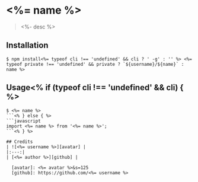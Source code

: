 # <%= name %>
> <%- desc %>

## Installation
```shell
$ npm install<%= typeof cli !== 'undefined' && cli ? ' -g' : '' %> <%= typeof private !== 'undefined' && private ? `${username}/${name}` : name %>
```

## Usage<% if (typeof cli !== 'undefined' && cli) { %>
```shell
$ <%= name %>
```<% } else { %>
```javascript
import <%= name %> from '<%= name %>';
```<% } %>

## Credits
| ![<%= username %>][avatar] |
|:---:|
| [<%= author %>][github] |

  [avatar]: <%= avatar %>&s=125
  [github]: https://github.com/<%= username %>